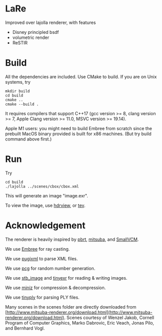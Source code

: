 # LaRe
Improved over lajolla renderer, with features
- Disney principled bsdf
- volumetric render
- ReSTIR
# Build
All the dependencies are included. Use CMake to build.
If you are on Unix systems, try
```
mkdir build
cd build
cmake ..
cmake --build .
```
It requires compilers that support C++17 (gcc version >= 8, clang version >= 7, Apple Clang version >= 11.0, MSVC version >= 19.14).

Apple M1 users: you might need to build Embree from scratch since the prebuilt MacOS binary provided is built for x86 machines. (But try build command above first.)

# Run
Try 
```
cd build
./lajolla ../scenes/cbox/cbox.xml
```
This will generate an image "image.exr".

To view the image, use [hdrview](https://github.com/wkjarosz/hdrview), or [tev](https://github.com/Tom94/tev).

# Acknowledgement
The renderer is heavily inspired by [pbrt](https://pbr-book.org/), [mitsuba](http://www.mitsuba-renderer.org/index_old.html), and [SmallVCM](http://www.smallvcm.com/).

We use [Embree](https://www.embree.org/) for ray casting.

We use [pugixml](https://pugixml.org/) to parse XML files.

We use [pcg](https://www.pcg-random.org/) for random number generation.

We use [stb_image](https://github.com/nothings/stb) and [tinyexr](https://github.com/syoyo/tinyexr) for reading & writing images.

We use [miniz](https://github.com/richgel999/miniz) for compression & decompression.

We use [tinyply](https://github.com/ddiakopoulos/tinyply) for parsing PLY files.

Many scenes in the scenes folder are directly downloaded from [http://www.mitsuba-renderer.org/download.html](http://www.mitsuba-renderer.org/download.html). Scenes courtesy of Wenzel Jakob, Cornell Program of Computer Graphics, Marko Dabrovic, Eric Veach, Jonas Pilo, and Bernhard Vogl.

